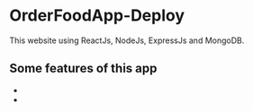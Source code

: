 # OrderFoodApp-Deploy
This website using ReactJs, NodeJs, ExpressJs and MongoDB.

Some features of this app
- 
-
- 
